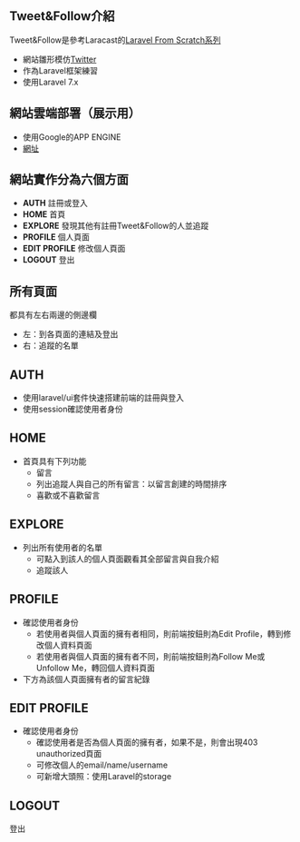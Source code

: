
## Tweet&Follow介紹

 Tweet&Follow是參考Laracast的[Laravel From Scratch系列](https://laracasts.com/series/laravel-6-from-scratch#chapter-14)
 - 網站雛形模仿[Twitter](https://twitter.com/home)
 - 作為Laravel框架練習
 - 使用Laravel 7.x
 
## 網站雲端部署（展示用）
- 使用Google的APP ENGINE
- [網址]()

## 網站實作分為六個方面

- **AUTH** 註冊或登入
- **HOME** 首頁
- **EXPLORE** 發現其他有註冊Tweet&Follow的人並追蹤
- **PROFILE** 個人頁面
- **EDIT PROFILE** 修改個人頁面
- **LOGOUT** 登出

## 所有頁面
都具有左右兩邊的側邊欄 
 - 左：到各頁面的連結及登出
 - 右：追蹤的名單
 
## AUTH
- 使用laravel/ui套件快速搭建前端的註冊與登入
- 使用session確認使用者身份

## HOME
- 首頁具有下列功能
    *  留言
    *  列出追蹤人與自己的所有留言：以留言創建的時間排序
    *  喜歡或不喜歡留言

## EXPLORE
- 列出所有使用者的名單
    * 可點入到該人的個人頁面觀看其全部留言與自我介紹
    * 追蹤該人

## PROFILE
- 確認使用者身份
  * 若使用者與個人頁面的擁有者相同，則前端按鈕則為Edit Profile，轉到修改個人資料頁面
  * 若使用者與個人頁面的擁有者不同，則前端按鈕則為Follow Me或Unfollow Me，轉回個人資料頁面
- 下方為該個人頁面擁有者的留言紀錄

## EDIT PROFILE
- 確認使用者身份
  * 確認使用者是否為個人頁面的擁有者，如果不是，則會出現403 unauthorized頁面
  * 可修改個人的email/name/username
  * 可新增大頭照：使用Laravel的storage
  
## LOGOUT
登出


